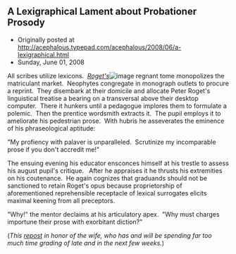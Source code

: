 ## A Lexigraphical Lament about Probationer Prosody

 * Originally posted at http://acephalous.typepad.com/acephalous/2008/06/a-lexigraphical.html
 * Sunday, June 01, 2008



			

All scribes utilize lexicons.  [_Roget's_](http://www.amazon.com/exec/obidos/redirect?link\_code=ur2&tag=diesekoschmar-20&camp=1789&creative=9325&path=http%!A(MISSING)%!F(MISSING)%!F(MISSING)www.amazon.com%!F(MISSING)gp%!F(MISSING)product%!F(MISSING)0060185759%!F(MISSING))![image](http://www.assoc-amazon.com/e/ir?t=diesekoschmar-20&l=ur2&o=1)
regnant tome monopolizes the matriculant market.  Neophytes congregate
in monograph outlets to procure a reprint.  They disembark at their
domicile and allocate Peter Roget's linguistical treatise a bearing on
a transversal above their desktop computer.  There it hunkers until a
pedagogue implores them to formulate a polemic.  Then the prentice
wordsmith extracts it.  The pupil employs it to ameliorate his
pedestrian prose.  With hubris he asseverates the eminence of his
phraseological aptitude:

"My profiency with palaver is unparalleled.  Scrutinize my incomparable prose if you don't accredit me!"

The ensuing evening his educator ensconces himself at his trestle to
assess his august pupil's critique.   After he appraises it he thrusts
his extremities on his coutenance.  He again cognizes that graduands
should not be sanctioned to retain Roget's opus because proprietorship
of aforementioned reprehensible receptacle of lexical surrogates
elicits maximal keening from all preceptors.  

"Why!" the mentor declaims at his articulatory apex.  "Why must charges importune their prose with exorbitant diction?"

(_This [repost](http://acephalous.typepad.com/acephalous/2006/02/all\_scribes\_uti.html) in honor of the wife, who has and will be spending far too much time grading of late and in the next few weeks._)

		

		
